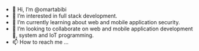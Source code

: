 - 👋 Hi, I’m @omartabibi
- 👀 I’m interested in full stack development.
- 🌱 I’m currently learning about web and mobile application security.
- 💞️ I’m looking to collaborate on web and mobile application development 🐫, system and IoT programming.
- 📫 How to reach me ...

<!---
omartabibi/omartabibi is a ✨ special ✨ repository because its `README.md` (this file) appears on your GitHub profile.
You can click the Preview link to take a look at your changes.
--->
